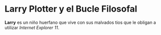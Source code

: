 # Larry Plotter y el Bucle Filosofal

**Larry** es un niño huerfano que vive con sus malvados tios que le obligan a utilizar *Internet 
Explorer 11*. 

